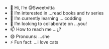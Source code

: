 - 👋 Hi, I’m @Sweetvitta
- 👀 I’m interested in ...read books and tv series
- 🌱 I’m currently learning ... codding
- 💞️ I’m looking to collaborate on ...you!
- 📫 How to reach me ...¿?
- 😄 Pronouns: ...she
- ⚡ Fun fact: ...i love cats

<!---
Sweetvitta/Sweetvitta is a ✨ special ✨ repository because its `README.md` (this file) appears on your GitHub profile.
You can click the Preview link to take a look at your changes.
--->
